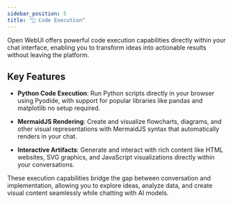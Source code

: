 ```yaml
---
sidebar_position: 5
title: "🐍 Code Execution"
---
```


Open WebUI offers powerful code execution capabilities directly within your chat interface, enabling you to transform ideas into actionable results without leaving the platform.

## Key Features

- **Python Code Execution**: Run Python scripts directly in your browser using Pyodide, with support for popular libraries like pandas and matplotlib no setup required.

- **MermaidJS Rendering**: Create and visualize flowcharts, diagrams, and other visual representations with MermaidJS syntax that automatically renders in your chat.

- **Interactive Artifacts**: Generate and interact with rich content like HTML websites, SVG graphics, and JavaScript visualizations directly within your conversations.

These execution capabilities bridge the gap between conversation and implementation, allowing you to explore ideas, analyze data, and create visual content seamlessly while chatting with AI models.